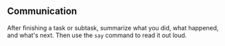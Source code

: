 ## Communication  
After finishing a task or subtask, summarize what you did, what happened, and what's next. Then use the `say` command to read it out loud.